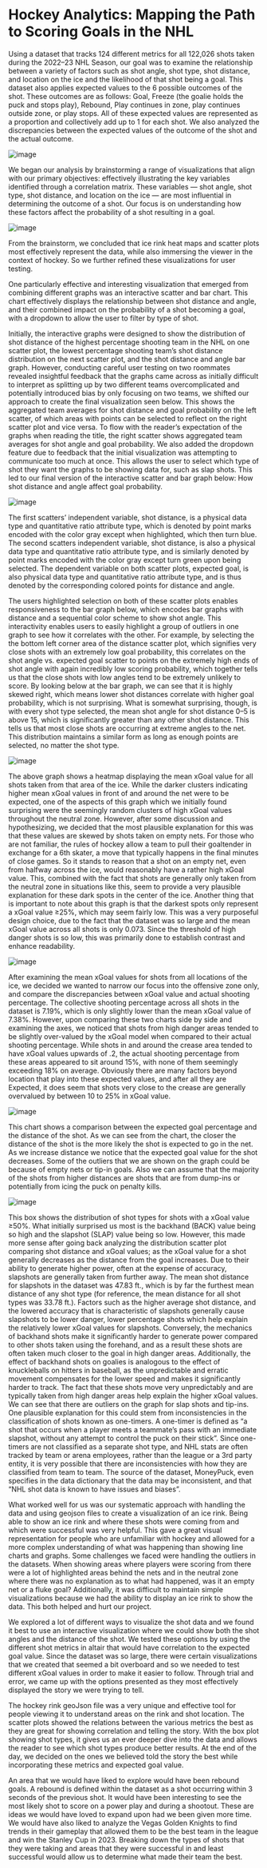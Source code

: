 # Hockey Analytics: Mapping the Path to Scoring Goals in the NHL

Using a dataset that tracks 124 different metrics for all 122,026 shots taken during the 2022–23 NHL Season, our goal was to examine the relationship between a variety of factors such as shot angle, shot type, shot distance, and location on the ice and the likelihood of that shot being a goal. This dataset also applies expected values to the 6 possible outcomes of the shot. These outcomes are as follows: Goal, Freeze (the goalie holds the puck and stops play), Rebound, Play continues in zone, play continues outside zone, or play stops. All of these expected values are represented as a proportion and collectively add up to 1 for each shot. We also analyzed the discrepancies between the expected values of the outcome of the shot and the actual outcome.

![image](https://github.com/user-attachments/assets/59806f41-29ff-4fb6-a048-dec40fc4f23f)

We began our analysis by brainstorming a range of visualizations that align with our primary objectives: effectively illustrating the key variables identified through a correlation matrix. These variables — shot angle, shot type, shot distance, and location on the ice — are most influential in determining the outcome of a shot. Our focus is on understanding how these factors affect the probability of a shot resulting in a goal.

![image](https://github.com/user-attachments/assets/69140b96-fd89-4f90-8419-0d97d722f428)

From the brainstorm, we concluded that ice rink heat maps and scatter plots most effectively represent the data, while also immersing the viewer in the context of hockey. So we further refined these visualizations for user testing.

One particularly effective and interesting visualization that emerged from combining different graphs was an interactive scatter and bar chart. This chart effectively displays the relationship between shot distance and angle, and their combined impact on the probability of a shot becoming a goal, with a dropdown to allow the user to filter by type of shot.

Initially, the interactive graphs were designed to show the distribution of shot distance of the highest percentage shooting team in the NHL on one scatter plot, the lowest percentage shooting team’s shot distance distribution on the next scatter plot, and the shot distance and angle bar graph. However, conducting careful user testing on two roommates revealed insightful feedback that the graphs came across as initially difficult to interpret as splitting up by two different teams overcomplicated and potentially introduced bias by only focusing on two teams, we shifted our approach to create the final visualization seen below. This shows the aggregated team averages for shot distance and goal probability on the left scatter, of which areas with points can be selected to reflect on the right scatter plot and vice versa. To flow with the reader’s expectation of the graphs when reading the title, the right scatter shows aggregated team averages for shot angle and goal probability. We also added the dropdown feature due to feedback that the initial visualization was attempting to communicate too much at once. This allows the user to select which type of shot they want the graphs to be showing data for, such as slap shots. This led to our final version of the interactive scatter and bar graph below: How shot distance and angle affect goal probability.

![image](https://github.com/user-attachments/assets/685b98df-462f-4c44-b723-766f6120c041)

The first scatters’ independent variable, shot distance, is a physical data type and quantitative ratio attribute type, which is denoted by point marks encoded with the color gray except when highlighted, which then turn blue. The second scatters independent variable, shot distance, is also a physical data type and quantitative ratio attribute type, and is similarly denoted by point marks encoded with the color gray except turn green upon being selected. The dependent variable on both scatter plots, expected goal, is also physical data type and quantitative ratio attribute type, and is thus denoted by the corresponding colored points for distance and angle.

The users highlighted selection on both of these scatter plots enables responsiveness to the bar graph below, which encodes bar graphs with distance and a sequential color scheme to show shot angle. This interactivity enables users to easily highlight a group of outliers in one graph to see how it correlates with the other. For example, by selecting the the bottom left corner area of the distance scatter plot, which signifies very close shots with an extremely low goal probability, this correlates on the shot angle vs. expected goal scatter to points on the extremely high ends of shot angle with again incredibly low scoring probability, which together tells us that the close shots with low angles tend to be extremely unlikely to score. By looking below at the bar graph, we can see that it is highly skewed right, which means lower shot distances correlate with higher goal probability, which is not surprising. What is somewhat surprising, though, is with every shot type selected, the mean shot angle for shot distance 0–5 is above 15, which is significantly greater than any other shot distance. This tells us that most close shots are occurring at extreme angles to the net. This distribution maintains a similar form as long as enough points are selected, no matter the shot type.

![image](https://github.com/user-attachments/assets/9ce882eb-db3f-4757-8b41-77e24a275d0f)

The above graph shows a heatmap displaying the mean xGoal value for all shots taken from that area of the ice. While the darker clusters indicating higher mean xGoal values in front of and around the net were to be expected, one of the aspects of this graph which we initially found surprising were the seemingly random clusters of high xGoal values throughout the neutral zone. However, after some discussion and hypothesizing, we decided that the most plausible explanation for this was that these values are skewed by shots taken on empty nets. For those who are not familiar, the rules of hockey allow a team to pull their goaltender in exchange for a 6th skater, a move that typically happens in the final minutes of close games. So it stands to reason that a shot on an empty net, even from halfway across the ice, would reasonably have a rather high xGoal value. This, combined with the fact that shots are generally only taken from the neutral zone in situations like this, seem to provide a very plausible explanation for these dark spots in the center of the ice. Another thing that is important to note about this graph is that the darkest spots only represent a xGoal value ≥25%, which may seem fairly low. This was a very purposeful design choice, due to the fact that the dataset was so large and the mean xGoal value across all shots is only 0.073. Since the threshold of high danger shots is so low, this was primarily done to establish contrast and enhance readability.

![image](https://github.com/user-attachments/assets/c59e912f-3d5f-4e50-a958-5c6218cda0a7)

After examining the mean xGoal values for shots from all locations of the ice, we decided we wanted to narrow our focus into the offensive zone only, and compare the discrepancies between xGoal value and actual shooting percentage. The collective shooting percentage across all shots in the dataset is 7.19%, which is only slightly lower than the mean xGoal value of 7.38%. However, upon comparing these two charts side by side and examining the axes, we noticed that shots from high danger areas tended to be slightly over-valued by the xGoal model when compared to their actual shooting percentage. While shots in and around the crease area tended to have xGoal values upwards of .2, the actual shooting percentage from these areas appeared to sit around 15%, with none of them seemingly exceeding 18% on average. Obviously there are many factors beyond location that play into these expected values, and after all they are Expected, it does seem that shots very close to the crease are generally overvalued by between 10 to 25% in xGoal value.

![image](https://github.com/user-attachments/assets/42111213-a2e4-48ef-a3ec-0b3c8e0007a0)

This chart shows a comparison between the expected goal percentage and the distance of the shot. As we can see from the chart, the closer the distance of the shot is the more likely the shot is expected to go in the net. As we increase distance we notice that the expected goal value for the shot decreases. Some of the outliers that we are shown on the graph could be because of empty nets or tip-in goals. Also we can assume that the majority of the shots from higher distances are shots that are from dump-ins or potentially from icing the puck on penalty kills.

![image](https://github.com/user-attachments/assets/e43457c0-3cb4-42fb-86fe-ed2758d1db7b)

This box shows the distribution of shot types for shots with a xGoal value ≥50%. What initially surprised us most is the backhand (BACK) value being so high and the slapshot (SLAP) value being so low. However, this made more sense after going back analyzing the distribution scatter plot comparing shot distance and xGoal values; as the xGoal value for a shot generally decreases as the distance from the goal increases. Due to their ability to generate higher power, often at the expense of accuracy, slapshots are generally taken from further away. The mean shot distance for slapshots in the dataset was 47.83 ft., which is by far the furthest mean distance of any shot type (for reference, the mean distance for all shot types was 33.78 ft.). Factors such as the higher average shot distance, and the lowered accuracy that is characteristic of slapshots generally cause slapshots to be lower danger, lower percentage shots which help explain the relatively lower xGoal values for slapshots. Conversely, the mechanics of backhand shots make it significantly harder to generate power compared to other shots taken using the forehand, and as a result these shots are often taken much closer to the goal in high danger areas. Additionally, the effect of backhand shots on goalies is analogous to the effect of knuckleballs on hitters in baseball, as the unpredictable and erratic movement compensates for the lower speed and makes it significantly harder to track. The fact that these shots move very unpredictably and are typically taken from high danger areas help explain the higher xGoal values. We can see that there are outliers on the graph for slap shots and tip-ins. One plausible explanation for this could stem from inconsistencies in the classification of shots known as one-timers. A one-timer is defined as “a shot that occurs when a player meets a teammate’s pass with an immediate slapshot, without any attempt to control the puck on their stick”. Since one-timers are not classified as a separate shot type, and NHL stats are often tracked by team or arena employees, rather than the league or a 3rd party entity, it is very possible that there are inconsistencies with how they are classified from team to team. The source of the dataset, MoneyPuck, even specifies in the data dictionary that the data may be inconsistent, and that “NHL shot data is known to have issues and biases”.

What worked well for us was our systematic approach with handling the data and using geojson files to create a visualization of an ice rink. Being able to show an ice rink and where these shots were coming from and which were successful was very helpful. This gave a great visual representation for people who are unfamiliar with hockey and allowed for a more complex understanding of what was happening than showing line charts and graphs. Some challenges we faced were handling the outliers in the datasets. When showing areas where players were scoring from there were a lot of highlighted areas behind the nets and in the neutral zone where there was no explanation as to what had happened, was it an empty net or a fluke goal? Additionally, it was difficult to maintain simple visualizations because we had the ability to display an ice rink to show the data. This both helped and hurt our project.

We explored a lot of different ways to visualize the shot data and we found it best to use an interactive visualization where we could show both the shot angles and the distance of the shot. We tested these options by using the different shot metrics in altair that would have correlation to the expected goal value. Since the dataset was so large, there were certain visualizations that we created that seemed a bit overboard and so we needed to test different xGoal values in order to make it easier to follow. Through trial and error, we came up with the options presented as they most effectively displayed the story we were trying to tell.

The hockey rink geoJson file was a very unique and effective tool for people viewing it to understand areas on the rink and shot location. The scatter plots showed the relations between the various metrics the best as they are great for showing correlation and telling the story. With the box plot showing shot types, it gives us an ever deeper dive into the data and allows the reader to see which shot types produce better results. At the end of the day, we decided on the ones we believed told the story the best while incorporating these metrics and expected goal value.

An area that we would have liked to explore would have been rebound goals. A rebound is defined within the dataset as a shot occurring within 3 seconds of the previous shot. It would have been interesting to see the most likely shot to score on a power play and during a shootout. These are ideas we would have loved to expand upon had we been given more time. We would have also liked to analyze the Vegas Golden Knights to find trends in their gameplay that allowed them to be the best team in the league and win the Stanley Cup in 2023. Breaking down the types of shots that they were taking and areas that they were successful in and least successful would allow us to determine what made their team the best.
